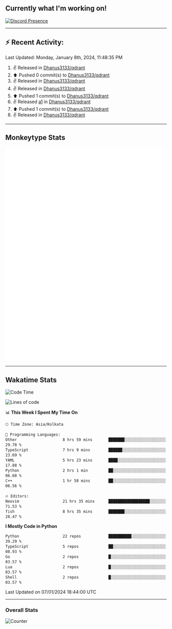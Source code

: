 ## Currently what I'm working on!
[![Discord Presence](https://lanyard.cnrad.dev/api/534981034400284712)](https://discord.com/users/534981034400284712)

---

## :zap: Recent Activity:
<!--RECENT_ACTIVITY:last_update-->
Last Updated: Monday, January 8th, 2024, 11:48:35 PM
<!--RECENT_ACTIVITY:last_update_end-->
<!--RECENT_ACTIVITY:start-->
1. ✌️ Released [](https://github.com/Dhanus3133/qdrant/releases/tag/bla) in [Dhanus3133/qdrant](https://github.com/Dhanus3133/qdrant)<br>
2. ⬆️ Pushed 0 commit(s) to [Dhanus3133/qdrant](https://github.com/Dhanus3133/qdrant)<br>
3. ✌️ Released [](https://github.com/Dhanus3133/qdrant/releases/tag/blahblah) in [Dhanus3133/qdrant](https://github.com/Dhanus3133/qdrant)<br>
4. ✌️ Released [](https://github.com/Dhanus3133/qdrant/releases/tag/a2) in [Dhanus3133/qdrant](https://github.com/Dhanus3133/qdrant)<br>
5. ⬆️ Pushed 1 commit(s) to [Dhanus3133/qdrant](https://github.com/Dhanus3133/qdrant)<br>
6. ✌️ Released [a1](https://github.com/Dhanus3133/qdrant/releases/tag/a1) in [Dhanus3133/qdrant](https://github.com/Dhanus3133/qdrant)<br>
7. ⬆️ Pushed 1 commit(s) to [Dhanus3133/qdrant](https://github.com/Dhanus3133/qdrant)<br>
8. ✌️ Released [](https://github.com/Dhanus3133/qdrant/releases/tag/app-image-musl-test2) in [Dhanus3133/qdrant](https://github.com/Dhanus3133/qdrant)<br>
<!--RECENT_ACTIVITY:end-->

---

## Monkeytype Stats
<a href="https://monkeytype.com/profile/dhanus">
  <img src="https://raw.githubusercontent.com/Dhanus3133/Dhanus3133/monkeytype/monkeytype-pb.svg" alt="Monkeytype Profile" />
</a>

---

## Wakatime Stats
<!--START_SECTION:waka-->
![Code Time](http://img.shields.io/badge/Code%20Time-1%2C543%20hrs%2030%20mins-blue)

![Lines of code](https://img.shields.io/badge/From%20Hello%20World%20I%27ve%20Written-4.8%20million%20lines%20of%20code-blue)

📊 **This Week I Spent My Time On** 

```text
🕑︎ Time Zone: Asia/Kolkata

💬 Programming Languages: 
Other                    8 hrs 59 mins       ███████░░░░░░░░░░░░░░░░░░   29.78 % 
TypeScript               7 hrs 9 mins        ██████░░░░░░░░░░░░░░░░░░░   23.69 % 
YAML                     5 hrs 23 mins       ████░░░░░░░░░░░░░░░░░░░░░   17.88 % 
Python                   2 hrs 1 min         ██░░░░░░░░░░░░░░░░░░░░░░░   06.68 % 
C++                      1 hr 58 mins        ██░░░░░░░░░░░░░░░░░░░░░░░   06.56 % 

🔥 Editors: 
Neovim                   21 hrs 35 mins      ██████████████████░░░░░░░   71.53 % 
fish                     8 hrs 35 mins       ███████░░░░░░░░░░░░░░░░░░   28.47 % 
```

**I Mostly Code in Python** 

```text
Python                   22 repos            ██████████░░░░░░░░░░░░░░░   39.29 % 
TypeScript               5 repos             ██░░░░░░░░░░░░░░░░░░░░░░░   08.93 % 
Go                       2 repos             █░░░░░░░░░░░░░░░░░░░░░░░░   03.57 % 
Lua                      2 repos             █░░░░░░░░░░░░░░░░░░░░░░░░   03.57 % 
Shell                    2 repos             █░░░░░░░░░░░░░░░░░░░░░░░░   03.57 % 
```




 Last Updated on 07/01/2024 18:44:00 UTC
<!--END_SECTION:waka-->
---

### Overall Stats

<img src="https://moe-counter.glitch.me/get/@Dhanus3133?theme=asoul" alt="Counter" />
